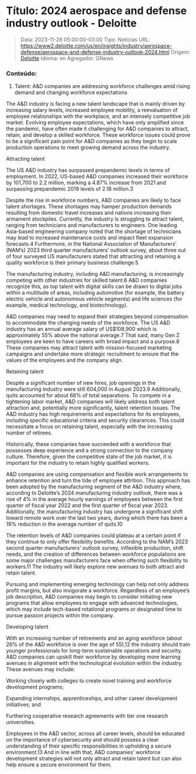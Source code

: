# Título: 2024 aerospace and defense industry outlook - Deloitte

>Data: 2023-11-28 05:00:00-03:00
>Tipo: Notícias
>URL: https://www2.deloitte.com/us/en/insights/industry/aerospace-defense/aerospace-and-defense-industry-outlook-2024.html
>Origem: [Deloitte](https://www2.deloitte.com)
>Idioma: en
>Agregador: GNews

### Conteúdo:

1. Talent: A&D companies are addressing workforce challenges amid rising demand and changing workforce expectations

The A&D industry is facing a new talent landscape that is mainly driven by increasing salary levels, increased employee mobility, a reevaluation of employee relationships with the workplace, and an intensely competitive job market. Evolving employee expectations, which have only amplified since the pandemic, have often made it challenging for A&D companies to attract, retain, and develop a skilled workforce. These workforce issues could prove to be a significant pain point for A&D companies as they begin to scale production operations to meet growing demand across the industry.

Attracting talent

The US A&D industry has surpassed prepandemic levels in terms of employment. In 2022, US-based A&D companies increased their workforce by 101,700 to 2.2 million, marking a 4.87% increase from 2021 and surpassing prepandemic 2019 levels of 2.18 million.3

Despite the rise in workforce numbers, A&D companies are likely to face talent shortages. These shortages may hamper production demands resulting from domestic travel increases and nations increasing their armament stockpiles. Currently, the industry is struggling to attract talent, ranging from technicians and manufacturers to engineers. One leading Asia-based engineering company noted that the shortage of technicians may lead to increased maintenance costs and impact fleet expansion forecasts.4 Furthermore, in the National Association of Manufacturers’ (NAM’s) 2023 third quarter manufacturers’ outlook survey, about three out of four surveyed US manufacturers stated that attracting and retaining a quality workforce is their primary business challenge.5

The manufacturing industry, including A&D manufacturing, is increasingly competing with other industries for skilled talent.6 A&D companies recognize this, as top talent with digital skills can be drawn to digital jobs within a multitude of areas, including automotive (for example, the battery electric vehicle and autonomous vehicle segments) and life sciences (for example, medical technology, and biotechnology).

A&D companies may need to expand their strategies beyond compensation to accommodate the changing needs of the workforce. The US A&D industry has an annual average salary of US$108,900 which is approximately 55% above the national average.7 That said, many Gen Z employees are keen to have careers with broad impact and a purpose.8 These companies may attract talent with mission-focused marketing campaigns and undertake more strategic recruitment to ensure that the values of the employees and the company align.

Retaining talent

Despite a significant number of new hires, job openings in the manufacturing industry were still 604,000 in August 2023.9 Additionally, quits accounted for about 68% of total separations. To compete in a tightening labor market, A&D companies will likely address both talent attraction and, potentially more significantly, talent retention issues. The A&D industry has high requirements and expectations for its employees, including specific educational criteria and security clearances. This could necessitate a focus on retaining talent, especially with the increasing number of retirees.

Historically, these companies have succeeded with a workforce that possesses deep experience and a strong connection to the company culture. Therefore, given the competitive state of the job market, it is important for the industry to retain highly qualified workers.

A&D companies are using compensation and flexible work arrangements to enhance retention and turn the tide of employee attrition. This approach has been adopted by the manufacturing segment of the A&D industry where, according to Deloitte’s 2024 manufacturing industry outlook, there was a rise of 4% in the average hourly earnings of employees between the first quarter of fiscal year 2022 and the first quarter of fiscal year 2023. Additionally, the manufacturing industry has undergone a significant shift toward remote work over the last two years, during which there has been a 19% reduction in the average number of quits.10

The retention levels of A&D companies could plateau at a certain point if they continue to only offer flexibility benefits. According to the NAM’s 2023 second quarter manufacturers’ outlook survey, inflexible production, shift needs, and the creation of differences between workforce populations are some major challenges manufacturers face when offering such flexibility to workers.11 The industry will likely explore new avenues to both attract and retain talent.

Pursuing and implementing emerging technology can help not only address profit margins, but also invigorate a workforce. Regardless of an employee’s job description, A&D companies may begin to consider initiating new programs that allow employees to engage with advanced technologies, which may include tech-based rotational programs or designated time to pursue passion projects within the company.

Developing talent

With an increasing number of retirements and an aging workforce (about 26% of the A&D workforce is over the age of 55),12 the industry should train younger professionals for long-term sustainable operations and security. A&D companies can upskill their workforce by developing more learning avenues in alignment with the technological evolution within the industry. These avenues may include:

Working closely with colleges to create novel training and workforce development programs;

Expanding internships, apprenticeships, and other career development initiatives; and

Furthering cooperative research agreements with tier one research universities.

Employees in the A&D sector, across all career levels, should be educated on the importance of cybersecurity and should possess a clear understanding of their specific responsibilities in upholding a secure environment.13 And in line with that, A&D companies’ workforce development strategies will not only attract and retain talent but can also help ensure a secure environment for them.
